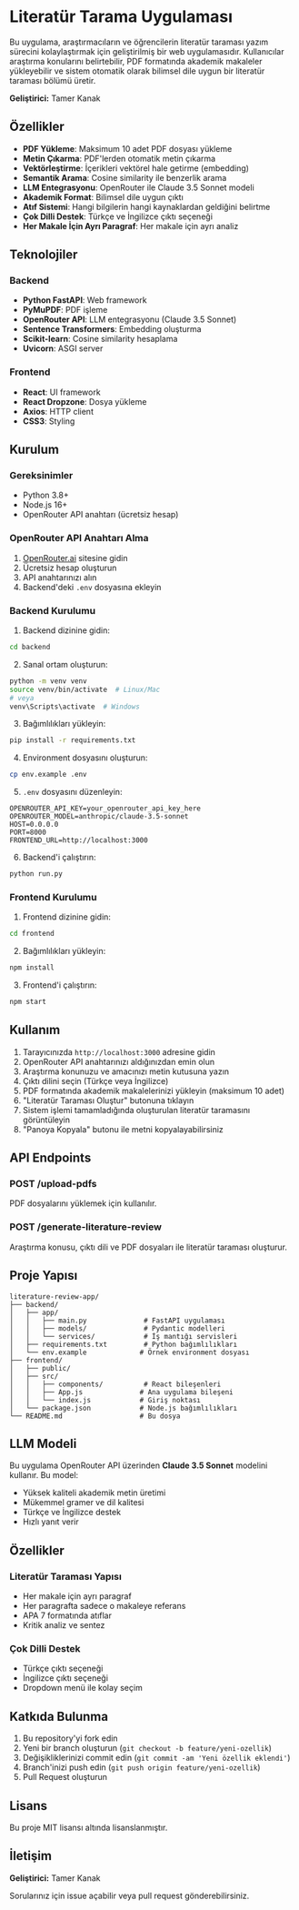 # Literatür Tarama Uygulaması

Bu uygulama, araştırmacıların ve öğrencilerin literatür taraması yazım sürecini kolaylaştırmak için geliştirilmiş bir web uygulamasıdır. Kullanıcılar araştırma konularını belirtebilir, PDF formatında akademik makaleler yükleyebilir ve sistem otomatik olarak bilimsel dile uygun bir literatür taraması bölümü üretir.

**Geliştirici:** Tamer Kanak

## Özellikler

- **PDF Yükleme**: Maksimum 10 adet PDF dosyası yükleme
- **Metin Çıkarma**: PDF'lerden otomatik metin çıkarma
- **Vektörleştirme**: İçerikleri vektörel hale getirme (embedding)
- **Semantik Arama**: Cosine similarity ile benzerlik arama
- **LLM Entegrasyonu**: OpenRouter ile Claude 3.5 Sonnet modeli
- **Akademik Format**: Bilimsel dile uygun çıktı
- **Atıf Sistemi**: Hangi bilgilerin hangi kaynaklardan geldiğini belirtme
- **Çok Dilli Destek**: Türkçe ve İngilizce çıktı seçeneği
- **Her Makale İçin Ayrı Paragraf**: Her makale için ayrı analiz

## Teknolojiler

### Backend
- **Python FastAPI**: Web framework
- **PyMuPDF**: PDF işleme
- **OpenRouter API**: LLM entegrasyonu (Claude 3.5 Sonnet)
- **Sentence Transformers**: Embedding oluşturma
- **Scikit-learn**: Cosine similarity hesaplama
- **Uvicorn**: ASGI server

### Frontend
- **React**: UI framework
- **React Dropzone**: Dosya yükleme
- **Axios**: HTTP client
- **CSS3**: Styling

## Kurulum

### Gereksinimler
- Python 3.8+
- Node.js 16+
- OpenRouter API anahtarı (ücretsiz hesap)

### OpenRouter API Anahtarı Alma
1. [OpenRouter.ai](https://openrouter.ai/) sitesine gidin
2. Ücretsiz hesap oluşturun
3. API anahtarınızı alın
4. Backend'deki `.env` dosyasına ekleyin

### Backend Kurulumu

1. Backend dizinine gidin:
```bash
cd backend
```

2. Sanal ortam oluşturun:
```bash
python -m venv venv
source venv/bin/activate  # Linux/Mac
# veya
venv\Scripts\activate  # Windows
```

3. Bağımlılıkları yükleyin:
```bash
pip install -r requirements.txt
```

4. Environment dosyasını oluşturun:
```bash
cp env.example .env
```

5. `.env` dosyasını düzenleyin:
```
OPENROUTER_API_KEY=your_openrouter_api_key_here
OPENROUTER_MODEL=anthropic/claude-3.5-sonnet
HOST=0.0.0.0
PORT=8000
FRONTEND_URL=http://localhost:3000
```

6. Backend'i çalıştırın:
```bash
python run.py
```

### Frontend Kurulumu

1. Frontend dizinine gidin:
```bash
cd frontend
```

2. Bağımlılıkları yükleyin:
```bash
npm install
```

3. Frontend'i çalıştırın:
```bash
npm start
```

## Kullanım

1. Tarayıcınızda `http://localhost:3000` adresine gidin
2. OpenRouter API anahtarınızı aldığınızdan emin olun
3. Araştırma konunuzu ve amacınızı metin kutusuna yazın
4. Çıktı dilini seçin (Türkçe veya İngilizce)
5. PDF formatında akademik makalelerinizi yükleyin (maksimum 10 adet)
6. "Literatür Taraması Oluştur" butonuna tıklayın
7. Sistem işlemi tamamladığında oluşturulan literatür taramasını görüntüleyin
8. "Panoya Kopyala" butonu ile metni kopyalayabilirsiniz

## API Endpoints

### POST /upload-pdfs
PDF dosyalarını yüklemek için kullanılır.

### POST /generate-literature-review
Araştırma konusu, çıktı dili ve PDF dosyaları ile literatür taraması oluşturur.

## Proje Yapısı

```
literature-review-app/
├── backend/
│   ├── app/
│   │   ├── main.py              # FastAPI uygulaması
│   │   ├── models/              # Pydantic modelleri
│   │   └── services/            # İş mantığı servisleri
│   ├── requirements.txt         # Python bağımlılıkları
│   └── env.example             # Örnek environment dosyası
├── frontend/
│   ├── public/
│   ├── src/
│   │   ├── components/          # React bileşenleri
│   │   ├── App.js              # Ana uygulama bileşeni
│   │   └── index.js            # Giriş noktası
│   └── package.json            # Node.js bağımlılıkları
└── README.md                   # Bu dosya
```

## LLM Modeli

Bu uygulama OpenRouter API üzerinden **Claude 3.5 Sonnet** modelini kullanır. Bu model:
- Yüksek kaliteli akademik metin üretimi
- Mükemmel gramer ve dil kalitesi
- Türkçe ve İngilizce destek
- Hızlı yanıt verir

## Özellikler

### Literatür Taraması Yapısı
- Her makale için ayrı paragraf
- Her paragrafta sadece o makaleye referans
- APA 7 formatında atıflar
- Kritik analiz ve sentez

### Çok Dilli Destek
- Türkçe çıktı seçeneği
- İngilizce çıktı seçeneği
- Dropdown menü ile kolay seçim

## Katkıda Bulunma

1. Bu repository'yi fork edin
2. Yeni bir branch oluşturun (`git checkout -b feature/yeni-ozellik`)
3. Değişikliklerinizi commit edin (`git commit -am 'Yeni özellik eklendi'`)
4. Branch'inizi push edin (`git push origin feature/yeni-ozellik`)
5. Pull Request oluşturun

## Lisans

Bu proje MIT lisansı altında lisanslanmıştır.

## İletişim

**Geliştirici:** Tamer Kanak

Sorularınız için issue açabilir veya pull request gönderebilirsiniz. 